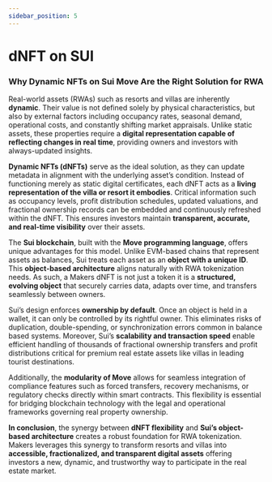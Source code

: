 ```yaml
---
sidebar_position: 5
---
```


# dNFT on SUI

### Why Dynamic NFTs on Sui Move Are the Right Solution for RWA

Real-world assets (RWAs) such as resorts and villas are inherently **dynamic**. Their value is not defined solely by physical characteristics, but also by external factors including occupancy rates, seasonal demand, operational costs, and constantly shifting market appraisals. Unlike static assets, these properties require a **digital representation capable of reflecting changes in real time**, providing owners and investors with always-updated insights.

**Dynamic NFTs (dNFTs)** serve as the ideal solution, as they can update metadata in alignment with the underlying asset’s condition. Instead of functioning merely as static digital certificates, each dNFT acts as a **living representation of the villa or resort it embodies**. Critical information such as occupancy levels, profit distribution schedules, updated valuations, and fractional ownership records can be embedded and continuously refreshed within the dNFT. This ensures investors maintain **transparent, accurate, and real-time visibility** over their assets.

The **Sui blockchain**, built with the **Move programming language**, offers unique advantages for this model. Unlike EVM-based chains that represent assets as balances, Sui treats each asset as an **object with a unique ID**. This **object-based architecture** aligns naturally with RWA tokenization needs. As such, a Makers dNFT is not just a token it is a **structured, evolving object** that securely carries data, adapts over time, and transfers seamlessly between owners.

Sui’s design enforces **ownership by default**. Once an object is held in a wallet, it can only be controlled by its rightful owner. This eliminates risks of duplication, double-spending, or synchronization errors common in balance based systems. Moreover, Sui’s **scalability and transaction speed** enable efficient handling of thousands of fractional ownership transfers and profit distributions critical for premium real estate assets like villas in leading tourist destinations.

Additionally, the **modularity of Move** allows for seamless integration of compliance features such as forced transfers, recovery mechanisms, or regulatory checks directly within smart contracts. This flexibility is essential for bridging blockchain technology with the legal and operational frameworks governing real property ownership.

**In conclusion**, the synergy between **dNFT flexibility** and **Sui’s object-based architecture** creates a robust foundation for RWA tokenization. Makers leverages this synergy to transform resorts and villas into **accessible, fractionalized, and transparent digital assets** offering investors a new, dynamic, and trustworthy way to participate in the real estate market.
